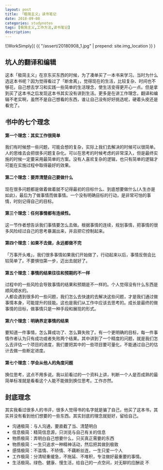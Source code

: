 ```yaml
---
layout: post
title: 「极简主义」读书笔记
date: 2018-09-08
categories: studynotes
tags: [极简主义,工作方法,读书笔记]
description: 
---
```


![WorkSimply](  {{ "/assert/20180908_1.jpg" | prepend: site.img_location }}  )


## 坑人的翻译和编辑  
这本「极简主义」在京东买东西的时候，为了凑单买了一本书来学习。当时为什么选这本书呢？因为觉得看过了「断舍离」，觉得现在的生活，比较复杂、时间也不够花，自己想去学习和实践一些简单的生活理念，使生活变得更开心一点。但是拿到买了这本书之后发现这本书其实没有讲到生活。更多是在讲工作理念，翻译和编辑不老实啊，虽然不是自己想看的东西，谁让自己没有好好挑选呢，硬着头皮还是看完了。

## 书中的七个理念
#### 第一个理念：其实工作很简单
我们有时候想一些问题，可能会想的复杂，实际上我们去解决的时候可以很简单。  人的思维去会把很多问题复杂化。可以在思考的时候考虑的非常深入，但是最终实施的时候一定要采用最简单的方案。没有人喜欢复杂的逻辑，也只有简单的逻辑才可能在实施过程中取得最好的效果。  
#### 第二个理念：要弄清楚自己要做什么
现在很多问题都是做着做着就不记得最初的目标什么、到底想要做什么(人生亦是如此)，最后为了做事情而做事情。一个没有明确目标的行动，是非常可怕的事情，时刻记得自己的目标。

#### 第三个理念：任何事情都有连续性。

这一节作者想告诉我们事情要怎么去做。根据事情的连续，规划事情，把事情的很多风险经过自己的思考暴漏出来，并且把它控制起来。

#### 第四个理念：如果不去做，永远都做不完

「万事开头难」，我们很多事情如果我们开始做了，行动起来以后，事情反倒会比较简单了。不要惧怕第一步，迈出去就好了。

#### 第五个理念：事情的结果往往和预期的不一样

过程中的一些风险会导致事情的结果和预期是不一样的。个人觉得没有什么东西是顺风顺水的。  
人都会遇到很多的一些问题，我们怎么去快速的去解决这些问题，才是我们通过做事情本身，可能提升的技能。这也是我们从工作中应该去思考的。成长是最终的做事情的目标，做事情只是一种手段和展现的形式。

####  第六个理念：明确界定事情的结果

要知道一件事情，怎么算成功了、怎么算失败了。有一个更明确的目标，每一件事情作者认为只有成功或者失败两个结果。其中讲到了一个精度的问题，就是我们怎么去评估一个项目的进度，我们要把其中的一些项目要可量化，不能通过自己的估计去做一些断定进度。

#### 第七个理念：学会从他人的角度问题

换位思考，这点不用多说。我以前看过的一个资料上讲，判断一个人是否成熟的最简单标准就是看看这个人能不能做到换位思考。工作亦然。



## 封底理念



其实我看过很多人的书评，很多人觉得书的名字就是骗了自己，他买了这本书，其实并没有看到他们想要的一些东西。其实封底的理念就挺好，留给自己。

* 沟通极简：与人沟通，要直截了当、清楚明白
* 信息极简：精简信息源，只浏览与自己有关的信息
* 物质极简：弄明白自己想要什么，只买真正需要的东西
* 物质极简：一生只追求一种精神活动，然后把其做到极致
* 感情极简：不滥情、不矫情、不藕断丝连，一生只爱一个人
* 工作极简：分清轻重缓急，不拖延、不堆积，专注做好最重要的事情。
* 生活极简。绿色、健康、慢生活，给自己的一点空间，对无聊的应酬说 不